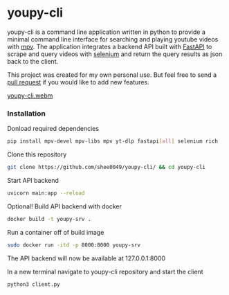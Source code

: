 # youpy-cli
youpy-cli is a command line application written in python to provide a minimal command line interface for searching and playing youtube videos with [mpv](https://mpv.io/).  The application integrates a backend API built with [FastAPI](https://fastapi.tiangolo.com/) to scrape and query videos with [selenium](https://www.selenium.dev/) and return the query results as json back to the client. 

This project was created for my own personal use.  But feel free to send a [pull request](https://github.com/shee0049/youpy-cli/pulls) if you would like to add new features.

[youpy-cli.webm](https://github.com/shee0049/youpy-cli/assets/9749577/a62e1932-9f2f-4cfc-a83e-63a127cae7cf)

### Installation

Donload required dependencies

```bash
pip install mpv-devel mpv-libs mpv yt-dlp fastapi[all] selenium rich
```

Clone this repository

```bash
git clone https://github.com/shee0049/youpy-cli/ && cd youpy-cli
``` 

Start API backend

```bash
uvicorn main:app --reload
```

Optional! Build API backend with docker

```bash
docker build -t youpy-srv .
```

Run a container off of build image

```bash
sudo docker run -itd -p 8000:8000 youpy-srv  
```

The API backend will now be available at 127.0.0.1:8000


In a new terminal navigate to youpy-cli repository and start the client

```bash
python3 client.py
```
